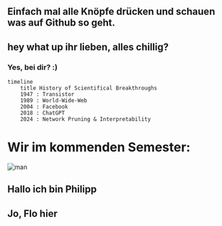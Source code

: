 ## Einfach mal alle Knöpfe drücken und schauen was auf Github so geht.
## hey what up ihr lieben, alles chillig? 
### Yes, bei dir? :)


```mermaid
timeline
    title History of Scientifical Breakthroughs
    1947 : Transistor
    1989 : World-Wide-Web
    2004 : Facebook
    2018 : ChatGPT
    2024 : Network Pruning & Interpretability
```

# Wir im kommenden Semester: 
![man](https://github.com/pzump/teamprojekt-first-steps/assets/148431873/022cd755-748c-4402-b6b5-ba594d19c5e7)

## Hallo ich bin Philipp
## Jo, Flo hier